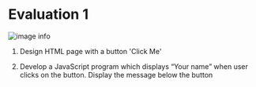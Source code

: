 # Evaluation 1

![image info](../assets/1.png)

1. Design HTML page with a button 'Click Me'

2. Develop a JavaScript program which displays “Your name” when user clicks on the button​. Display the message below the button​

<html>
<head>
    <script src ="js/validation.js">
    name();
    function name(){
        doucment.write("Sirui Zhang");
    }

    <style>
    h1{
        
    }
    </style>

</head>
<body>
    <h1>Welcome to ITC5202</h1>
    <br><br>
    <input type="button" id="name" value="Click here to display my name" onclick="name()">

</body>
</html>